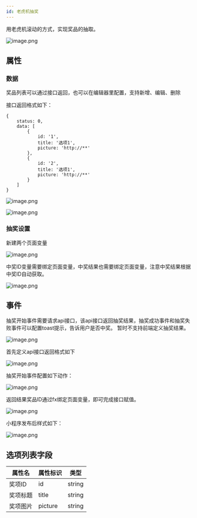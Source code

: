 ```yaml
---
id: 老虎机抽奖
---
```


用老虎机滚动的方式，实现奖品的抽取。

![image.png](/img/移动应用/组件/slot-machine-1.png)


## 属性

### 数据

奖品列表可以通过接口返回，也可以在编辑器里配置，支持新增、编辑、删除

接口返回格式如下：

```
{
    status: 0,
    data: [
        {
            id: '1',
            title: '选项1',
            picture: 'http://**'
        },
        {
            id: '2',
            title: '选项1',
            picture: 'http://**'
        }
    ]
}
```


![image.png](/img/移动应用/组件/slot-machine-2.png)


![image.png](/img/移动应用/组件/slot-machine-3.png)

### 抽奖设置


新建两个页面变量

![image.png](/img/移动应用/组件/slot-machine-7.png)

中奖ID变量需要绑定页面变量，中奖结果也需要绑定页面变量，注意中奖结果根据中奖ID自动获取。

![image.png](/img/移动应用/组件/slot-machine-4.png)


## 事件

抽奖开始事件需要请求api接口，该api接口返回抽奖结果，抽奖成功事件和抽奖失败事件可以配置toast提示，告诉用户是否中奖。 暂时不支持前端定义抽奖结果。

![image.png](/img/移动应用/组件/slot-machine-5.png)


首先定义api接口返回格式如下

![image.png](/img/移动应用/组件/slot-machine-9.png)

抽奖开始事件配置如下动作：

![image.png](/img/移动应用/组件/slot-machine-6.png)

返回结果奖品ID通过fx绑定页面变量，即可完成接口赋值。

![image.png](/img/移动应用/组件/slot-machine-10.png)

小程序发布后样式如下：

![image.png](/img/移动应用/组件/slot-machine-1.gif)


## 选项列表字段

| 属性名  | 属性标识                   | 类型     | 
| -----  | ------------------------- | ------- |  
| 奖项ID    | id                    | string  | 
| 奖项标题  | title                  | string  | 
| 奖项图片 | picture                 | string 